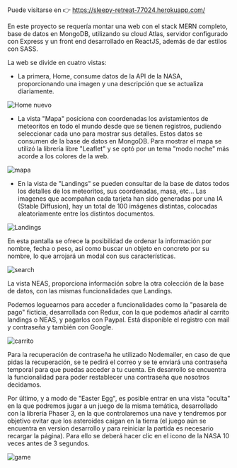 Puede visitarse en 👉  https://sleepy-retreat-77024.herokuapp.com/

En este proyecto se requería montar una web con el stack MERN completo, base de datos en MongoDB, utilizando su cloud Atlas, servidor configurado con Express y
un front end desarrollado en ReactJS, además de dar estilos con SASS.

La web se divide en cuatro vistas:

- La primera, Home, consume datos de la API de la NASA, proporcionando una imagen y una descripción que se actualiza diariamente.

![Home nuevo](https://user-images.githubusercontent.com/103537170/200192740-1a7fe33e-3fe7-4cda-bf27-36a700858103.png)

- La vista "Mapa" posiciona con coordenadas los avistamientos de meteoritos en todo el mundo desde que se tienen registros, pudiendo seleccionar cada uno para mostrar sus detalles. Estos datos se consumen de la base de datos en MongoDB. Para mostrar el mapa se utilizó la librería libre "Leaflet" y se optó por un tema "modo noche" más acorde a los colores de la web.

![mapa](https://user-images.githubusercontent.com/103537170/200192753-6ae11379-82d1-407a-abf4-b4ed5b65747d.png)

- En la vista de "Landings" se pueden consultar de la base de datos todos los detalles de los meteoritos, sus coordenadas, masa, etc...
Las imagenes que acompañan cada tarjeta han sido generadas por una IA (Stable Diffusion), hay un total de 100 imágenes distintas, colocadas aleatoriamente entre los distintos documentos.

![Landings](https://user-images.githubusercontent.com/103537170/200192805-854095e4-bc7a-4241-b804-19cbf43c957c.png)

En esta pantalla se ofrece la posibilidad de ordenar la información por nombre, fecha o peso, así como buscar un objeto en concreto por su nombre, lo que arrojará un modal con sus características.

![search](https://user-images.githubusercontent.com/103537170/200192815-410841b3-3a60-412f-b763-f10ea27c3ff8.png)

La vista NEAS, proporciona información sobre la otra colección de la base de datos, con las mismas funcionalidades que Landings.

Podemos loguearnos para acceder a funcionalidades como la "pasarela de pago" ficticia, desarrollada con Redux, con la que podemos añadir al carrito landings o NEAS, y pagarlos con Paypal. Está disponible el registro con mail y contraseña y también con Google. 

![carrito](https://user-images.githubusercontent.com/103537170/217319514-45889a6c-e1aa-4f68-bab9-704391f02b6b.jpg)

Para la recuperación de contraseña he utilizado Nodemailer, en caso de que pidas la recuperación, se te pedirá el correo y se te enviará una contraseña temporal para que puedas acceder a tu cuenta. En desarrollo se encuentra la funcionalidad para poder restablecer una contraseña que nosotros decidamos.

Por último, y a modo de "Easter Egg", es posible entrar en una vista "oculta" en la que podremos jugar a un juego de la misma temática, desarrollado con la librería Phaser 3, en la que controlaremos una nave y tendremos por objetivo evitar que los asteroides caigan en la tierra (el juego aún se encuentra en version desarrollo y para reiniciar la partida es necesario recargar la página). Para ello se deberá hacer clic en el icono de la NASA 10 veces antes de 3 segundos.

![game](https://user-images.githubusercontent.com/103537170/217319584-4ed252b8-ec8f-4b3d-af35-6d94e5e4f4fe.jpg)

